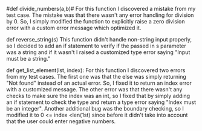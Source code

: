 #def divide_numbers(a,b)#
  For this function I discovered a mistake from my test case. The mistake was that there wasn't any error handling for division by 0. So, I simply modified the function to explicitly raise a zero division error with a custom error message which optimized it.

def reverse_string(s)
  This function didn't handle non-string input properly, so I decided to add an if statement to verify if the passed in s parameter was a string and if it wasn't I raised a customized type error saying "Input must be a string."


def get_list_element(lst, index):
  For this function I discovered two errors from my test cases. The first one was that the else was simply returning "Not found" instead of an actual error. So, I fixed it to return an index error with a customized message. The other error was that there wasn't any checks to make sure the index was an int, so I fixed that by simply adding an if statement to check the type and return a type error saying "Index must be an integer". Another additional bug was the boundary checking, so I modified it to 0 <= index <len(1st) since before it didn't take into account that the user could enter negative numbers.
  




